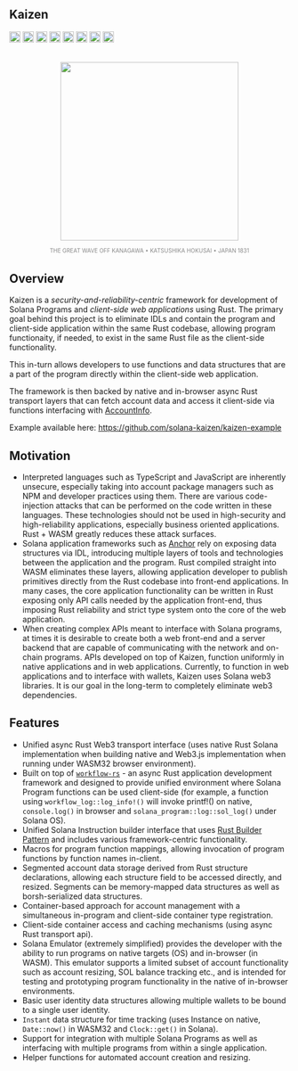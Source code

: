 ## Kaizen

[<img alt="github" src="https://img.shields.io/badge/github-solana--kaizen/kaizen-8da0cb?style=for-the-badge&labelColor=555555&color=8da0cb&logo=github" height="20">](https://github.com/solana-kaizen/kaizen)
[<img alt="crates.io" src="https://img.shields.io/crates/v/kaizen.svg?maxAge=2592000&style=for-the-badge&color=fc8d62&logo=rust" height="20">](https://crates.io/crates/kaizen)
[<img alt="docs.rs" src="https://img.shields.io/badge/docs.rs-kaizen-56c2a5?maxAge=2592000&style=for-the-badge&logo=rust" height="20">](https://docs.rs/kaizen)
<img alt="license" src="https://img.shields.io/crates/l/kaizen.svg?maxAge=2592000&color=6ac&style=for-the-badge&logoColor=fff" height="20">
<img src="https://img.shields.io/badge/platform-native-informational?style=for-the-badge&color=50a0f0" height="20">
<img src="https://img.shields.io/badge/platform-wasm32/browser-informational?style=for-the-badge&color=50a0f0" height="20">
<img src="https://img.shields.io/badge/platform-wasm32/node.js-informational?style=for-the-badge&color=50a0f0" height="20">
<img src="https://img.shields.io/badge/platform-solana_os-informational?style=for-the-badge&color=50a0f0" height="20">

<p style="margin:32px auto 32px auto;text-align:center;font-size:10px;color:#888;">
<img src="https://upload.wikimedia.org/wikipedia/commons/thumb/a/a5/Tsunami_by_hokusai_19th_century.jpg/2560px-Tsunami_by_hokusai_19th_century.jpg" style="display:block;height:320px;width:auto;margin: 0px auto 0px auto;"><br/>THE GREAT WAVE OFF KANAGAWA &bull; KATSUSHIKA HOKUSAI &bull; JAPAN 1831</p>

## Overview

Kaizen is a *security-and-reliability-centric* framework for development of Solana Programs and *client-side web applications* using Rust. The primary goal behind this project is to eliminate IDLs and contain the program and client-side application within the same Rust codebase, allowing program functionaity, if needed, to exist in the same Rust file as the client-side functionality. 

This in-turn allows developers to use functions and data structures that are a part of the program directly within the client-side web application.

The framework is then backed by native and in-browser async Rust transport layers that can fetch account data and access it client-side via functions interfacing with [AccountInfo](https://docs.rs/solana-program/latest/solana_program/account_info/struct.AccountInfo.html).

Example available here: <https://github.com/solana-kaizen/kaizen-example>

## Motivation

- Interpreted languages such as TypeScript and JavaScript are inherently unsecure, especially taking into account package managers such as NPM and developer practices using them. There are various code-injection attacks that can be performed on the code written in these languages. These technologies should not be used in high-security and high-reliability applications, especially business oriented applications. Rust + WASM greatly reduces these attack surfaces.
- Solana application frameworks such as [Anchor](https://www.anchor-lang.com/) rely on exposing data structures via IDL, introducing multiple layers of tools and technologies between the application and the program. Rust compiled straight into WASM eliminates these layers, allowing application developer to publish primitives directly from the Rust codebase into front-end applications. In many cases, the core application functionality can be written in Rust exposing only API calls needed by the application front-end, thus imposing Rust reliability and strict type system onto the core of the web application.
- When creating complex APIs meant to interface with Solana programs, at times it is desirable to create both a web front-end and a server backend that are capable of communicating with the network and on-chain programs. APIs developed on top of Kaizen, function uniformly in native applications and in web applications. Currently, to function in web applications and to interface with wallets, Kaizen uses Solana web3 libraries. It is our goal in the long-term to completely eliminate web3 dependencies.

## Features

* Unified async Rust Web3 transport interface (uses native Rust Solana implementation when building native and Web3.js implementation when running under WASM32 browser environment).
* Built on top of [`workflow-rs`](https://github.com/workflow-rs/workflow-rs) - an async Rust application development framework and designed to provide unified environment where Solana Program functions can be used client-side (for example, a function using `workflow_log::log_info!()` will invoke printf!() on native, `console.log()` in browser and `solana_program::log::sol_log()` under Solana OS).
* Unified Solana Instruction builder interface that uses [Rust Builder Pattern](https://doc.rust-lang.org/1.0.0/style/ownership/builders.html) and includes various framework-centric functionality.
* Macros for program function mappings, allowing invocation of program functions by function names in-client. 
* Segmented account data storage derived from Rust structure declarations, allowing each structure field to be accessed directly, and resized. Segments can be memory-mapped data structures as well as borsh-serialized data structures.
* Container-based approach for account management with a simultaneous in-program and client-side container type registration.
* Client-side container access and caching mechanisms (using async Rust transport api).
* Solana Emulator (extremely simplified) provides the developer with the ability to run programs on native targets (OS) and in-browser (in WASM). This emulator supports a limited subset of account functionality such as account resizing, SOL balance tracking etc., and is intended for testing and prototyping program functionality in the native of in-browser environments.
* Basic user identity data structures allowing multiple wallets to be bound to a single user identity.
* `Instant` data structure for time tracking (uses Instance on native, `Date::now()` in WASM32 and `Clock::get()` in Solana).
* Support for integration with multiple Solana Programs as well as interfacing with multiple programs from within a single application.
* Helper functions for automated account creation and resizing.

